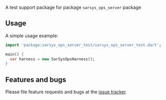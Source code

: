 A test support package for package `sarsys_ops_server` package

## Usage

A simple usage example:

```dart
import 'package:sarsys_ops_server_test/sarsys_ops_server_test.dart';

main() {
  var harness = new SarSysOpsHarness();
}
```

## Features and bugs

Please file feature requests and bugs at the [issue tracker][tracker].

[tracker]: http://github.com/DISCOOS/sarsys_backend/issues